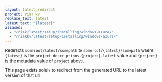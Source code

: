 ```yaml
---
layout: latest_redirect
project: riak_kv
replace_text: latest
latest_text: "{latest}"
aliases:
  - "/riak/latest/setup/installing/windows-azure/"
  - "/riakkv/latest/setup/installing/windows-azure/"
---
```


Redirects `someroot/latest/somepath` to `someroot/{latest}/somepath` 
where `{latest}` is the `project_descriptions.{project}.latest` value
and `{project}` is the metadata value of `project` above.

This page exists solely to redirect from the generated URL to the latest version of
that url.


